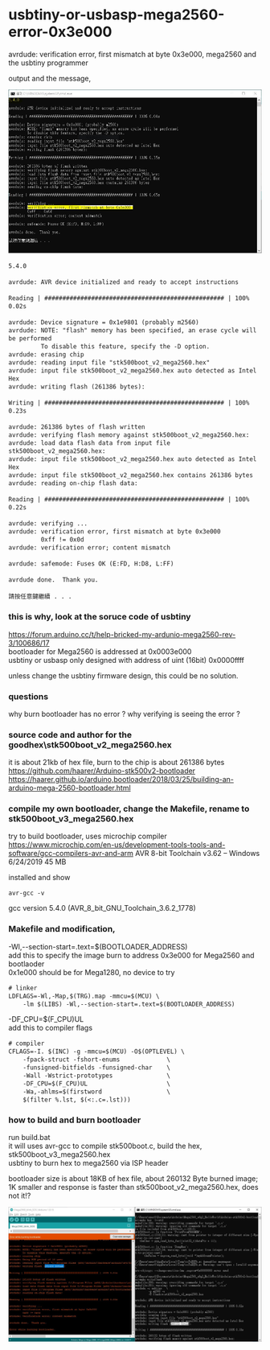 # usbtiny-or-usbasp-mega2560-error-0x3e000
avrdude: verification error, first mismatch at byte 0x3e000, mega2560 and the usbtiny programmer  



output and the message,  

![3e000_error.JPG](3e000_error.JPG)  






```
5.4.0

avrdude: AVR device initialized and ready to accept instructions

Reading | ################################################## | 100% 0.02s

avrdude: Device signature = 0x1e9801 (probably m2560)
avrdude: NOTE: "flash" memory has been specified, an erase cycle will be performed
         To disable this feature, specify the -D option.
avrdude: erasing chip
avrdude: reading input file "stk500boot_v2_mega2560.hex"
avrdude: input file stk500boot_v2_mega2560.hex auto detected as Intel Hex
avrdude: writing flash (261386 bytes):

Writing | ################################################## | 100% 0.23s

avrdude: 261386 bytes of flash written
avrdude: verifying flash memory against stk500boot_v2_mega2560.hex:
avrdude: load data flash data from input file stk500boot_v2_mega2560.hex:
avrdude: input file stk500boot_v2_mega2560.hex auto detected as Intel Hex
avrdude: input file stk500boot_v2_mega2560.hex contains 261386 bytes
avrdude: reading on-chip flash data:

Reading | ################################################## | 100% 0.22s

avrdude: verifying ...
avrdude: verification error, first mismatch at byte 0x3e000
         0xff != 0x0d
avrdude: verification error; content mismatch

avrdude: safemode: Fuses OK (E:FD, H:D8, L:FF)

avrdude done.  Thank you.

請按任意鍵繼續 . . .
```


### this is why, look at the soruce code of usbtiny  

https://forum.arduino.cc/t/help-bricked-my-ardunio-mega2560-rev-3/100686/17  
bootloader for Mega2560 is addressed at 0x0003e000  
usbtiny or usbasp only designed with address of uint (16bit) 0x0000ffff  

unless change the usbtiny firmware design, this could be no solution.  

### questions  
why burn bootloader has no error ?
why verifying is seeing the error ?


### source code and author for the goodhex\stk500boot_v2_mega2560.hex  
it is about 21kb of hex file, burn to the chip is about 261386 bytes  
https://github.com/haarer/Arduino-stk500v2-bootloader    
https://haarer.github.io/arduino,bootloader/2018/03/25/building-an-arduino-mega-2560-bootloader.html    


### compile my own bootloader, change the Makefile, rename to stk500boot_v3_mega2560.hex
try to build bootloader, uses microchip compiler
https://www.microchip.com/en-us/development-tools-tools-and-software/gcc-compilers-avr-and-arm
AVR 8-bit Toolchain v3.62 – Windows 	6/24/2019 	45 MB

installed and show 
```
avr-gcc -v
```
gcc version 5.4.0 (AVR_8_bit_GNU_Toolchain_3.6.2_1778)


### Makefile and modification,  
-Wl,--section-start=.text=$(BOOTLOADER_ADDRESS)  
add this to specify the image burn to address 0x3e000 for Mega2560 and bootlaoder  
0x1e000 should be for Mega1280, no device to try  

```
# linker
LDFLAGS=-Wl,-Map,$(TRG).map -mmcu=$(MCU) \
	-lm $(LIBS) -Wl,--section-start=.text=$(BOOTLOADER_ADDRESS)
```

-DF_CPU=$(F_CPU)UL  
add this to compiler flags  
```
# compiler
CFLAGS=-I. $(INC) -g -mmcu=$(MCU) -O$(OPTLEVEL) \
	-fpack-struct -fshort-enums             \
	-funsigned-bitfields -funsigned-char    \
	-Wall -Wstrict-prototypes               \
	-DF_CPU=$(F_CPU)UL						\
	-Wa,-ahlms=$(firstword                  \
	$(filter %.lst, $(<:.c=.lst)))
```


### how to build and burn bootloader  
run build.bat  
it will uses avr-gcc to compile stk500boot.c, build the hex, stk500boot_v3_mega2560.hex  
usbtiny to burn hex to mega2560 via ISP header  

bootloader size is about 18KB of hex file, about 260132 Byte burned image; 1K smaller and response is faster than stk500boot_v2_mega2560.hex, does not it!?  

![better_code_size.JPG](better_code_size.JPG)  

